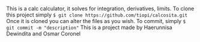 This is a calc calculator, it solves for integration, derivatives, limits.
To clone this project simply
```$ git clone https://github.com/tiopi/calcosita.git```
Once it is cloned you can alter the files as you wish. To commit, simply
```$ git commit -m "description"```
This is a project made by Haerunnisa Dewindita and Osmar Coronel

